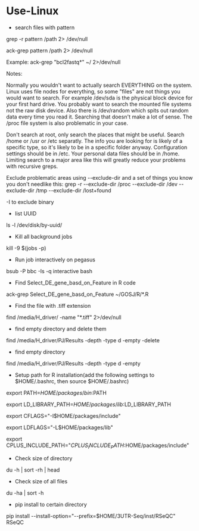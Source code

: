 # Use-Linux

 * search files with pattern

 grep -r pattern /path 2> /dev/null

 ack-grep pattern /path 2> /dev/null
 
 Example: ack-grep "bcl2fastq*" ~/ 2>/dev/null
 
 Notes:
 
 Normally you wouldn't want to actually search EVERYTHING on the system. Linux uses file nodes for everything, so some "files" are not things you would want to search. For example /dev/sda is the physical block device for your first hard drive. You probably want to search the mounted file systems not the raw disk device. Also there is /dev/random which spits out random data every time you read it. Searching that doesn't make a lot of sense. The /proc file system is also problematic in your case.
 
 Don't search at root, only search the places that might be useful. Search /home or /usr or /etc separatly. The info you are looking for is likely of a specific type, so it's likely to be in a specific folder anyway. Configuration settings should be in /etc. Your personal data files should be in /home. Limiting search to a major area like this will greatly reduce your problems with recursive greps.
 
 Exclude problematic areas using --exclude-dir and a set of things you know you don't needlike this:
 grep -r --exclude-dir /proc --exclude-dir /dev --exclude-dir /tmp --exclude-dir /lost+found
 
 -I to exclude binary
 
 * list UUID

 ls -l /dev/disk/by-uuid/

 * Kill all background jobs 

  kill -9 $(jobs -p)

 * Run job interactively on pegasus

  bsub -P bbc -Is -q interactive bash
  
 * Find Select_DE_gene_basd_on_Feature in R code
 
 ack-grep Select_DE_gene_basd_on_Feature ~/GOSJ/R/*.R
 
 * Find the file with .tiff extension
 
 find /media/H_driver/ -name  "*.tiff" 2>/dev/null
 
 * find empty directory and delete them
  
 find /media/H_driver/PJ/Results -depth -type d -empty -delete

 * find empty directory

 find /media/H_driver/PJ/Results -depth -type d -empty

 * Setup path for R installation(add the following settings to $HOME/.bashrc, then source $HOME/.bashrc) 

 export PATH=$HOME/packages/bin:$PATH

 export LD_LIBRARY_PATH=$HOME/packages/lib:$LD_LIBRARY_PATH 

 export CFLAGS="-I$HOME/packages/include" 

 export LDFLAGS="-L$HOME/packages/lib"

 export CPLUS_INCLUDE_PATH="$CPLUS_INCLUDE_PATH:$HOME/packages/include"
 
 
 * Check size of directory
 
 du -h | sort -rh | head
 
 * Check size of all files
 
 du -ha | sort -h

* pip install to certain directory

 pip install --install-option="--prefix=$HOME/3UTR-Seq/inst/RSeQC" RSeQC
